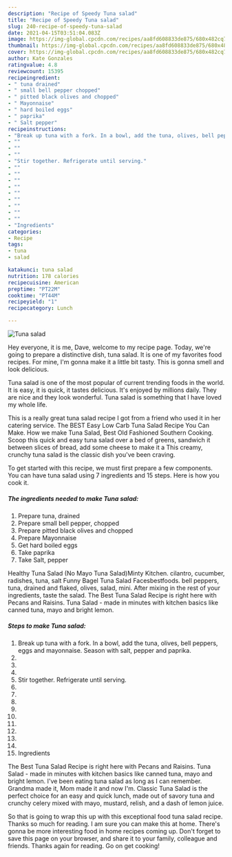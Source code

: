 ```yaml
---
description: "Recipe of Speedy Tuna salad"
title: "Recipe of Speedy Tuna salad"
slug: 240-recipe-of-speedy-tuna-salad
date: 2021-04-15T03:51:04.083Z
image: https://img-global.cpcdn.com/recipes/aa8fd608833de875/680x482cq70/tuna-salad-recipe-main-photo.jpg
thumbnail: https://img-global.cpcdn.com/recipes/aa8fd608833de875/680x482cq70/tuna-salad-recipe-main-photo.jpg
cover: https://img-global.cpcdn.com/recipes/aa8fd608833de875/680x482cq70/tuna-salad-recipe-main-photo.jpg
author: Kate Gonzales
ratingvalue: 4.8
reviewcount: 15395
recipeingredient:
- " tuna drained"
- " small bell pepper chopped"
- " pitted black olives and chopped"
- " Mayonnaise"
- " hard boiled eggs"
- " paprika"
- " Salt pepper"
recipeinstructions:
- "Break up tuna with a fork. In a bowl, add the tuna, olives, bell peppers, eggs and mayonnaise. Season with salt, pepper and paprika."
- ""
- ""
- ""
- "Stir together. Refrigerate until serving."
- ""
- ""
- ""
- ""
- ""
- ""
- ""
- ""
- ""
- "Ingredients"
categories:
- Recipe
tags:
- tuna
- salad

katakunci: tuna salad 
nutrition: 178 calories
recipecuisine: American
preptime: "PT22M"
cooktime: "PT44M"
recipeyield: "1"
recipecategory: Lunch

---
```



![Tuna salad](https://img-global.cpcdn.com/recipes/aa8fd608833de875/680x482cq70/tuna-salad-recipe-main-photo.jpg)

Hey everyone, it is me, Dave, welcome to my recipe page. Today, we're going to prepare a distinctive dish, tuna salad. It is one of my favorites food recipes. For mine, I'm gonna make it a little bit tasty. This is gonna smell and look delicious.

Tuna salad is one of the most popular of current trending foods in the world. It is easy, it is quick, it tastes delicious. It's enjoyed by millions daily. They are nice and they look wonderful. Tuna salad is something that I have loved my whole life.

This is a really great tuna salad recipe I got from a friend who used it in her catering service. The BEST Easy Low Carb Tuna Salad Recipe You Can Make. How we make Tuna Salad, Best Old Fashioned Southern Cooking. Scoop this quick and easy tuna salad over a bed of greens, sandwich it between slices of bread, add some cheese to make it a This creamy, crunchy tuna salad is the classic dish you&#39;ve been craving.


To get started with this recipe, we must first prepare a few components. You can have tuna salad using 7 ingredients and 15 steps. Here is how you cook it.

<!--inarticleads1-->

##### The ingredients needed to make Tuna salad:

1. Prepare  tuna, drained
1. Prepare  small bell pepper, chopped
1. Prepare  pitted black olives and chopped
1. Prepare  Mayonnaise
1. Get  hard boiled eggs
1. Take  paprika
1. Take  Salt, pepper


Healthy Tuna Salad (No Mayo Tuna Salad)Minty Kitchen. cilantro, cucumber, radishes, tuna, salt Funny Bagel Tuna Salad Facesbestfoods. bell peppers, tuna, drained and flaked, olives, salad, mini. After mixing in the rest of your ingredients, taste the salad. The Best Tuna Salad Recipe is right here with Pecans and Raisins. Tuna Salad - made in minutes with kitchen basics like canned tuna, mayo and bright lemon. 

<!--inarticleads2-->

##### Steps to make Tuna salad:

1. Break up tuna with a fork. In a bowl, add the tuna, olives, bell peppers, eggs and mayonnaise. Season with salt, pepper and paprika.
1. 
1. 
1. 
1. Stir together. Refrigerate until serving.
1. 
1. 
1. 
1. 
1. 
1. 
1. 
1. 
1. 
1. Ingredients


The Best Tuna Salad Recipe is right here with Pecans and Raisins. Tuna Salad - made in minutes with kitchen basics like canned tuna, mayo and bright lemon. I&#39;ve been eating tuna salad as long as I can remember. Grandma made it, Mom made it and now I&#39;m. Classic Tuna Salad is the perfect choice for an easy and quick lunch, made out of savory tuna and crunchy celery mixed with mayo, mustard, relish, and a dash of lemon juice. 

So that is going to wrap this up with this exceptional food tuna salad recipe. Thanks so much for reading. I am sure you can make this at home. There's gonna be more interesting food in home recipes coming up. Don't forget to save this page on your browser, and share it to your family, colleague and friends. Thanks again for reading. Go on get cooking!
